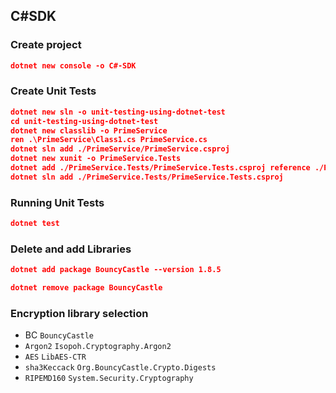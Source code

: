 ## C#SDK

### Create project


```json
dotnet new console -o C#-SDK
```

### Create Unit Tests

```json
dotnet new sln -o unit-testing-using-dotnet-test
cd unit-testing-using-dotnet-test
dotnet new classlib -o PrimeService
ren .\PrimeService\Class1.cs PrimeService.cs
dotnet sln add ./PrimeService/PrimeService.csproj
dotnet new xunit -o PrimeService.Tests
dotnet add ./PrimeService.Tests/PrimeService.Tests.csproj reference ./PrimeService/PrimeService.csproj
dotnet sln add ./PrimeService.Tests/PrimeService.Tests.csproj
```

### Running Unit Tests
```json
dotnet test
```

### Delete and add Libraries
```json
dotnet add package BouncyCastle --version 1.8.5

dotnet remove package BouncyCastle
```

### Encryption library selection

* BC  `BouncyCastle`
* `Argon2`  `Isopoh.Cryptography.Argon2`
* `AES` `LibAES-CTR`
* `sha3Keccack` `Org.BouncyCastle.Crypto.Digests`
* `RIPEMD160` `System.Security.Cryptography`
